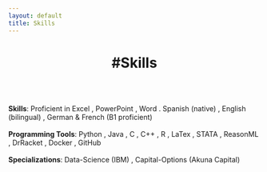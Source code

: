 ```yaml
---
layout: default
title: Skills 
---
```


<div class="center">
    <h1> #Skills</h1>
</div>
<br>
<br>

**Skills**: Proficient in Excel <i class="fas fa-file-excel excel-icon"></i>, PowerPoint <i class="fas fa-file-powerpoint powerpoint-icon"></i>, Word <i class="fas fa-file-word word-icon"></i>. Spanish (native) <i class="fas fa-globe spanish-icon"></i>, English (bilingual) <i class="fas fa-globe english-icon"></i>, German & French (B1 proficient) <i class="fas fa-globe german-icon"></i>  
<br>
**Programming Tools**: Python <i class="fab fa-python python-icon"></i>, Java <i class="fab fa-java java-icon"></i>, C <i class="fas fa-code c-icon"></i>, C++ <i class="fas fa-code cpp-icon"></i>, R <i class="fab fa-r-project r-icon"></i>, LaTex <i class="fas fa-file-alt latex-icon"></i>, STATA <i class="fas fa-chart-bar stata-icon"></i>, ReasonML <i class="fas fa-code reasonml-icon"></i>, DrRacket <i class="fas fa-code drracket-icon"></i>, Docker <i class="fab fa-docker docker-icon"></i>, GitHub <i class="fab fa-github github-icon"></i>  
<br>
**Specializations**: Data-Science (IBM) <i class="fas fa-database ibm-icon"></i>, Capital-Options (Akuna Capital) <i class="fas fa-chart-line akuna-icon"></i>  

<style>
    .center {
        text-align: center;
    }
    .excel-icon {
        color: #217346;
    }
    .powerpoint-icon {
        color: #D24726;
    }
    .word-icon {
        color: #2B579A;
    }
    .spanish-icon, .english-icon, .german-icon {
        color: #FFCC00;
    }
    .python-icon {
        color: #3776AB;
    }
    .java-icon {
        color: #007396;
    }
    .c-icon {
        color: #A8B9CC;
    }
    .cpp-icon {
        color: #00599C;
    }
    .r-icon {
        color: #276DC3;
    }
    .latex-icon {
        color: #008080;
    }
    .stata-icon {
        color: #1A5276;
    }
    .reasonml-icon {
        color: #DB7093;
    }
    .drracket-icon {
        color: #1E90FF;
    }
    .docker-icon {
        color: #2496ED;
    }
    .github-icon {
        color: #181717;
    }
    .ibm-icon {
        color: #006699;
    }
    .akuna-icon {
        color: #2ECC71;
    }
</style>
